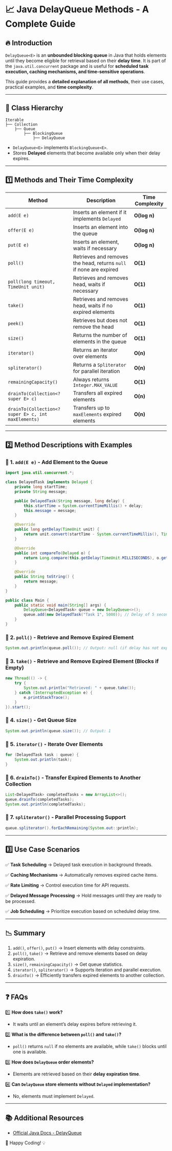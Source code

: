 # 📈 Java DelayQueue Methods - A Complete Guide

## 🔥 Introduction

`DelayQueue<E>` is an **unbounded blocking queue** in Java that holds elements until they become eligible for retrieval based on their **delay time**. It is part of the `java.util.concurrent` package and is useful for **scheduled task execution, caching mechanisms, and time-sensitive operations**.

This guide provides a **detailed explanation of all methods**, their use cases, practical examples, and **time complexity**.

---

## 💪 Class Hierarchy

```plaintext
Iterable
├── Collection
    ├── Queue
        ├── BlockingQueue
            ├── DelayQueue
```

- `DelayQueue<E>` implements `BlockingQueue<E>`.
- Stores **Delayed** elements that become available only when their delay expires.

---

## **1️⃣ Methods and Their Time Complexity**

| Method | Description | Time Complexity |
|--------|------------|----------------|
| `add(E e)` | Inserts an element if it implements `Delayed` | **O(log n)** |
| `offer(E e)` | Inserts an element into the queue | **O(log n)** |
| `put(E e)` | Inserts an element, waits if necessary | **O(log n)** |
| `poll()` | Retrieves and removes the head, returns `null` if none are expired | **O(1)** |
| `poll(long timeout, TimeUnit unit)` | Retrieves and removes head, waits if necessary | **O(1)** |
| `take()` | Retrieves and removes head, waits if no expired elements | **O(1)** |
| `peek()` | Retrieves but does not remove the head | **O(1)** |
| `size()` | Returns the number of elements in the queue | **O(1)** |
| `iterator()` | Returns an iterator over elements | **O(n)** |
| `spliterator()` | Returns a `Spliterator` for parallel iteration | **O(n)** |
| `remainingCapacity()` | Always returns `Integer.MAX_VALUE` | **O(1)** |
| `drainTo(Collection<? super E> c)` | Transfers all expired elements | **O(n)** |
| `drainTo(Collection<? super E> c, int maxElements)` | Transfers up to `maxElements` expired elements | **O(n)** |

---

## **2️⃣ Method Descriptions with Examples**

### 📝 **1. `add(E e)` - Add Element to the Queue**

```java
import java.util.concurrent.*;

class DelayedTask implements Delayed {
    private long startTime;
    private String message;

    public DelayedTask(String message, long delay) {
        this.startTime = System.currentTimeMillis() + delay;
        this.message = message;
    }

    @Override
    public long getDelay(TimeUnit unit) {
        return unit.convert(startTime - System.currentTimeMillis(), TimeUnit.MILLISECONDS);
    }

    @Override
    public int compareTo(Delayed o) {
        return Long.compare(this.getDelay(TimeUnit.MILLISECONDS), o.getDelay(TimeUnit.MILLISECONDS));
    }

    @Override
    public String toString() {
        return message;
    }
}

public class Main {
    public static void main(String[] args) {
        DelayQueue<DelayedTask> queue = new DelayQueue<>();
        queue.add(new DelayedTask("Task 1", 5000)); // Delay of 5 seconds
    }
}
```

### 📝 **2. `poll()` - Retrieve and Remove Expired Element**

```java
System.out.println(queue.poll()); // Output: null (if delay has not expired)
```

### 📝 **3. `take()` - Retrieve and Remove Expired Element (Blocks if Empty)**

```java
new Thread(() -> {
    try {
        System.out.println("Retrieved: " + queue.take());
    } catch (InterruptedException e) {
        e.printStackTrace();
    }
}).start();
```

### 📝 **4. `size()` - Get Queue Size**

```java
System.out.println(queue.size()); // Output: 1
```

### 📝 **5. `iterator()` - Iterate Over Elements**

```java
for (DelayedTask task : queue) {
    System.out.println(task);
}
```

### 📝 **6. `drainTo()` - Transfer Expired Elements to Another Collection**

```java
List<DelayedTask> completedTasks = new ArrayList<>();
queue.drainTo(completedTasks);
System.out.println(completedTasks);
```

### 📝 **7. `spliterator()` - Parallel Processing Support**

```java
queue.spliterator().forEachRemaining(System.out::println);
```

---

## **3️⃣ Use Case Scenarios**

✅ **Task Scheduling** → Delayed task execution in background threads.

✅ **Caching Mechanisms** → Automatically removes expired cache items.

✅ **Rate Limiting** → Control execution time for API requests.

✅ **Delayed Message Processing** → Hold messages until they are ready to be processed.

✅ **Job Scheduling** → Prioritize execution based on scheduled delay time.

---

## **📉 Summary**

1. `add()`, `offer()`, `put()` → Insert elements with delay constraints.
2. `poll()`, `take()` → Retrieve and remove elements based on delay expiration.
3. `size()`, `remainingCapacity()` → Get queue statistics.
4. `iterator()`, `spliterator()` → Supports iteration and parallel execution.
5. `drainTo()` → Efficiently transfers expired elements to another collection.

---

## **❓ FAQs**

1️⃣ **How does `take()` work?**
   - It waits until an element’s delay expires before retrieving it.

2️⃣ **What is the difference between `poll()` and `take()`?**
   - `poll()` returns `null` if no elements are available, while `take()` blocks until one is available.

3️⃣ **How does `DelayQueue` order elements?**
   - Elements are retrieved based on their **delay expiration time**.

4️⃣ **Can `DelayQueue` store elements without `Delayed` implementation?**
   - No, elements must implement `Delayed`.

---

## 📚 Additional Resources
- [Official Java Docs - DelayQueue](https://docs.oracle.com/en/java/javase/8/docs/api/java/util/concurrent/DelayQueue.html)

🚀 Happy Coding! 💡

